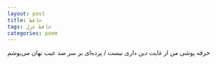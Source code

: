```yaml
---
layout: post
title: حافظ
tags: حافظ غزل
categories: poem
---
```


خرقه پوشی من از غایت دین داری نیست / پرده‌ای بر سر صد عیب نهان می‌پوشم